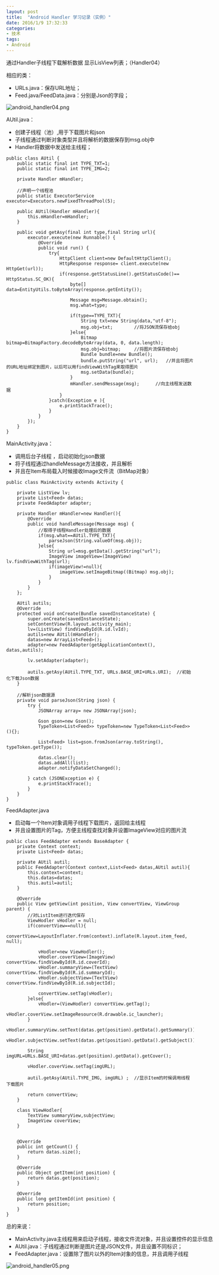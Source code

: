 ```yaml
---
layout: post
title:  "Android Handler 学习记录（实例）"
date: 2016/1/9 17:32:33 
categories:
- 技术
tags:
- Android
---
```



通过Handler子线程下载解析数据 显示LisView列表；（Handler04）


相应的类：
- URLs.java：保存URL地址；
- Feed.java/FeedData.java：分别是Json的字段；


![android_handler04.png]({{site.baseurl}}/public/img/android_handler04.png)

AUtil.java：

- 创建子线程（池）,用于下载图片和json
- 子线程通过判断对象类型并且将解析的数据保存到msg.obj中
- Handler将数据中发送给主线程；

<nobr/>

	public class AUtil {
		public static final int TYPE_TXT=1;
		public static final int TYPE_IMG=2;
		
		private Handler mHandler;
		
		//声明一个线程池
		public static ExecutorService executor=Executors.newFixedThreadPool(5);
		
		public AUtil(Handler mHandler){
			this.mHandler=mHandler;
		}
		
		public void getAsy(final int type,final String url){
			executor.execute(new Runnable() {
				@Override
				public void run() {
					try{
						HttpClient client=new DefaultHttpClient();
						HttpResponse response= client.execute(new HttpGet(url));
						if(response.getStatusLine().getStatusCode()== HttpStatus.SC_OK){
							byte[] data=EntityUtils.toByteArray(response.getEntity());
							
							Message msg=Message.obtain();
							msg.what=type;
							
							if(type==TYPE_TXT){
								String txt=new String(data,"utf-8");	
								msg.obj=txt;		//将JSON流保存给obj
							}else{
								Bitmap bitmap=BitmapFactory.decodeByteArray(data, 0, data.length);
								msg.obj=bitmap;		//将图片流保存给obj
								Bundle bundle=new Bundle();
								bundle.putString("url", url);	//并且将图片的URL地址绑定到图片，以后可以用findViewWithTag来取得图片
								msg.setData(bundle);
							}
							mHandler.sendMessage(msg);		//向主线程发送数据
						}
					}catch(Exception e ){
						e.printStackTrace();
					}
				}
			});
		}
	}


MainActivity.java：

- 调用后台子线程 ，启动初始化json数据
- 将子线程通过handleMessage方法接收，并且解析
- 并且在Item布局载入时候接收Image文件流（BitMap对象）

<nobr/>

	public class MainActivity extends Activity {
	
		private ListView lv;
		private List<Feed> datas;
		private FeedAdapter adapter;
		
		private Handler mHandler=new Handler(){
			@Override
			public void handleMessage(Message msg) {
				//取得子线程Handler处理后的数据
				if(msg.what==AUtil.TYPE_TXT){
					parseJson(String.valueOf(msg.obj));
				}else{
					String url=msg.getData().getString("url");
					ImageView imageView=(ImageView) lv.findViewWithTag(url);
					if(imageView!=null){
						imageView.setImageBitmap((Bitmap) msg.obj);
					}
				}
			}
		};
		
		AUtil autils;
		@Override
		protected void onCreate(Bundle savedInstanceState) {
			super.onCreate(savedInstanceState);
			setContentView(R.layout.activity_main);
			lv=(ListView) findViewById(R.id.lvId);
			autils=new AUtil(mHandler);
			datas=new ArrayList<Feed>();
			adapter=new FeedAdapter(getApplicationContext(), datas,autils);
			
			lv.setAdapter(adapter);
			
			autils.getAsy(AUtil.TYPE_TXT, URLs.BASE_URI+URLs.URI);	//初始化下载Json数据
		}
		
		//解析json数据源
		private void parseJson(String json) {
			try {
				JSONArray array= new JSONArray(json);
				
				Gson gson=new Gson();
				TypeToken<List<Feed>> typeToken=new TypeToken<List<Feed>>(){};
				
				List<Feed> list=gson.fromJson(array.toString(), typeToken.getType());
				
				datas.clear();
				datas.addAll(list);
				adapter.notifyDataSetChanged();
				
			} catch (JSONException e) {
				e.printStackTrace();
			}
		}
	}


FeedAdapter.java

- 启动每一个Item对象调用子线程下载图片，返回给主线程
- 并且设置图片的Tag，方便主线程查找对象并设置ImageView对应的图片流

<nobr/>

	public class FeedAdapter extends BaseAdapter {
		private Context context;
		private List<Feed> datas;
		
		private AUtil autil;
		public FeedAdapter(Context context,List<Feed> datas,AUtil autil){
			this.context=context;
			this.datas=datas;
			this.autil=autil;
		}
		
		@Override
		public View getView(int position, View convertView, ViewGroup parent) {
			//对ListItem进行迭代保存
			ViewHodler vHodler = null;
			if(convertView==null){
				convertView=LayoutInflater.from(context).inflate(R.layout.item_feed, null);
				
				vHodler=new ViewHodler();
				vHodler.coverView=(ImageView) convertView.findViewById(R.id.coverId);
				vHodler.summaryView=(TextView) convertView.findViewById(R.id.summaryId);
				vHodler.subjectView=(TextView) convertView.findViewById(R.id.subjectId);
			
				convertView.setTag(vHodler);
			}else{
				vHodler=(ViewHodler) convertView.getTag();
				vHodler.coverView.setImageResource(R.drawable.ic_launcher);
			}
			vHodler.summaryView.setText(datas.get(position).getData().getSummary());
			vHodler.subjectView.setText(datas.get(position).getData().getSubject());
			
			String imgURL=URLs.BASE_URI+datas.get(position).getData().getCover();
	
			vHodler.coverView.setTag(imgURL);
			
			autil.getAsy(AUtil.TYPE_IMG, imgURL) ;	//显示Item的时候调用线程下载图片
			
			return convertView;
		}
		
		class ViewHodler{
			TextView summaryView,subjectView;
			ImageView coverView;
		}
		
		
		@Override
		public int getCount() {
			return datas.size();
		}
	
		@Override
		public Object getItem(int position) {
			return datas.get(position);
		}
	
		@Override
		public long getItemId(int position) {
			return position;
		}
	}

总的来说：

- MainActivity.java主线程用来启动子线程，接收文件流对象，并且设置控件的显示信息
- AUtil.java：子线程通过判断是图片还是JSON文件，并且设置不同标识；
- FeedAdapter.java：设置除了图片以外的Item对象的信息，并且调用子线程


![android_handler05.png]({{site.baseurl}}/public/img/android_handler05.png)

